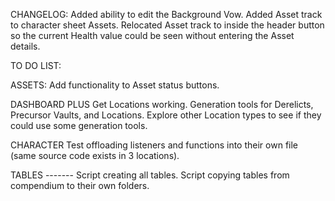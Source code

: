 CHANGELOG: 
Added ability to edit the Background Vow.
Added Asset track to character sheet Assets.
Relocated Asset track to inside the header button so the current Health value could be seen without entering the Asset details.

TO DO LIST:

ASSETS:
Add functionality to Asset status buttons.

DASHBOARD PLUS
Get Locations working.
Generation tools for Derelicts, Precursor Vaults, and Locations.
Explore other Location types to see if they could use some generation tools.

CHARACTER
Test offloading listeners and functions into their own file (same source code exists in 3 locations).

TABLES
------- Script creating all tables.
Script copying tables from compendium to their own folders.

